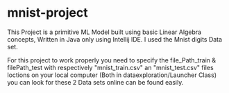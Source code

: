 # mnist-project

This Project is a primitive ML Model built using basic Linear Algebra concepts, Written in Java only using Intellij IDE.
I used the Mnist digits Data set.

For this project to work properly you need to specify the file_Path_train & filePath_test with respectively
"mnist_train.csv" an "mnist_test.csv" files loctions on your local computer (Both in dataexploration/Launcher Class)
you can look for these 2 Data sets online can be found easily.
